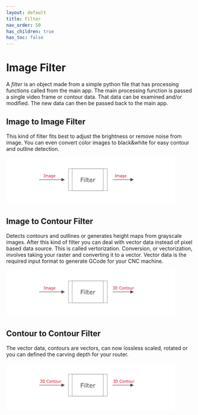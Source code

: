 ```yaml
---
layout: default
title: Filter
nav_order: 50
has_children: true
has_toc: false
---
```


# Image Filter

A *filter* is an object made from a simple python file that has processing functions called from the main app. The main processing function is passed a single video frame or contour data. That data can be examined and/or modified. The new data can then be passed back to the main app.

## Image to Image Filter
This kind of filter fits best to adjust the brightness or remove noise from image. You can even convert color images to black&white for easy contour and outline detection.

![image_image](images/image_image.png)

## Image to Contour Filter
Detects contours and outlines or generates height maps from grayscale images. After this kind of filter you can deal with vector data instead of pixel based data source. This is called vertorization. Conversion, or vectorization, involves taking your raster and converting it to a vector. Vector data is the required input format to generate GCode for your CNC machine.

![image_image](images/image_contour.png)

## Contour to Contour Filter
The vector data, contours are vectors, can now lossless scaled, rotated or you can defined the carving depth for your router.

![image_image](images/contour_contour.png)
